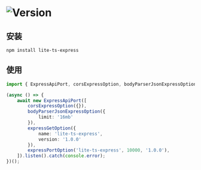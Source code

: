# ![Version](https://img.shields.io/badge/version-1.2.0-green.svg)

## 安装

```
npm install lite-ts-express
```

## 使用

```typescript
import { ExpressApiPort, corsExpressOption, bodyParserJsonExpressOption, expressGetOption, expressPortOption } from 'lite-ts-express';

(async () => {
    await new ExpressApiPort([
        corsExpressOption({}),
        bodyParserJsonExpressOption({
            limit: '16mb'
        }),
        expressGetOption({
            name: 'lite-ts-express',
            version: '1.0.0'
        }),
        expressPortOption('lite-ts-express', 10000, '1.0.0'),
    ]).listen().catch(console.error);
})();
```
